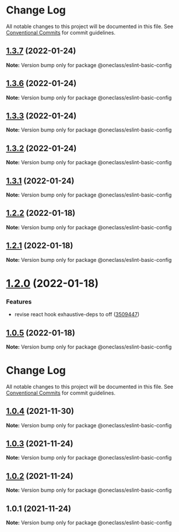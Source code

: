 # Change Log

All notable changes to this project will be documented in this file.
See [Conventional Commits](https://conventionalcommits.org) for commit guidelines.

## [1.3.7](https://dev.azure.com/oneclass-rd/Tools/_git/eslint-prettier-config/compare/v1.3.6...v1.3.7) (2022-01-24)

**Note:** Version bump only for package @oneclass/eslint-basic-config





## [1.3.6](https://dev.azure.com/oneclass-rd/Tools/_git/eslint-prettier-config/compare/v1.3.5...v1.3.6) (2022-01-24)

**Note:** Version bump only for package @oneclass/eslint-basic-config





## [1.3.3](https://dev.azure.com/oneclass-rd/Tools/_git/eslint-prettier-config/compare/v1.3.2...v1.3.3) (2022-01-24)

**Note:** Version bump only for package @oneclass/eslint-basic-config





## [1.3.2](https://dev.azure.com/oneclass-rd/Tools/_git/eslint-prettier-config/compare/v1.3.1...v1.3.2) (2022-01-24)

**Note:** Version bump only for package @oneclass/eslint-basic-config





## [1.3.1](https://dev.azure.com/oneclass-rd/Tools/_git/eslint-prettier-config/compare/v1.3.0...v1.3.1) (2022-01-24)

**Note:** Version bump only for package @oneclass/eslint-basic-config





## [1.2.2](https://dev.azure.com/oneclass-rd/Tools/_git/eslint-prettier-config/compare/v1.2.1...v1.2.2) (2022-01-18)

**Note:** Version bump only for package @oneclass/eslint-basic-config





## [1.2.1](https://dev.azure.com/oneclass-rd/Tools/_git/eslint-prettier-config/compare/v1.2.0...v1.2.1) (2022-01-18)

**Note:** Version bump only for package @oneclass/eslint-basic-config





# [1.2.0](https://github.com/leosuoxxo/eslint-prettier-config/compare/v1.1.0...v1.2.0) (2022-01-18)


### Features

* revise react hook exhaustive-deps to off ([3509447](https://github.com/leosuoxxo/eslint-prettier-config/commit/350944703e333ca42aaab39e5dcf2588f523f743))





## [1.0.5](https://github.com/leosuoxxo/eslint-prettier-config/compare/v1.0.4...v1.0.5) (2022-01-18)

**Note:** Version bump only for package @oneclass/eslint-basic-config





# Change Log

All notable changes to this project will be documented in this file. See
[Conventional Commits](https://conventionalcommits.org) for commit guidelines.

## [1.0.4](https://github.com/leosuoxxo/eslint-prettier-config/compare/v1.0.3...v1.0.4) (2021-11-30)

**Note:** Version bump only for package @oneclass/eslint-basic-config

## [1.0.3](https://github.com/leosuoxxo/eslint-prettier-config/compare/v1.0.2...v1.0.3) (2021-11-24)

**Note:** Version bump only for package @oneclass/eslint-basic-config

## [1.0.2](https://github.com/leosuoxxo/eslint-prettier-config/compare/v1.0.1...v1.0.2) (2021-11-24)

**Note:** Version bump only for package @oneclass/eslint-basic-config

## 1.0.1 (2021-11-24)

**Note:** Version bump only for package @oneclass/eslint-basic-config
